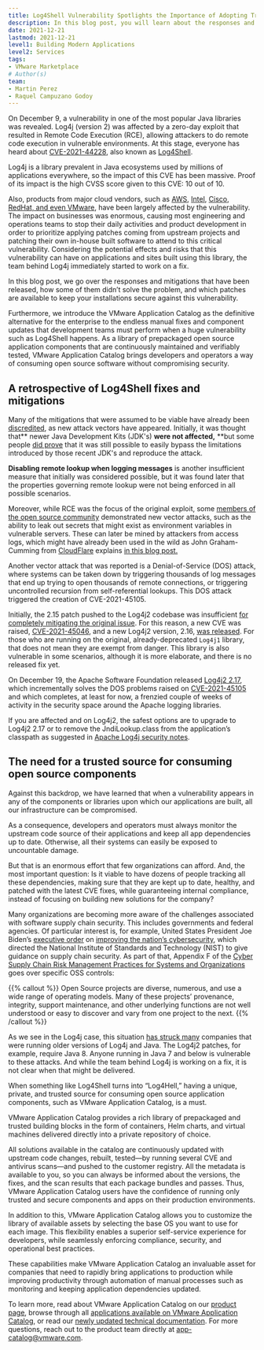 ```yaml
---
title: Log4Shell Vulnerability Spotlights the Importance of Adopting Trusted Open Source Software Providers for the Enterprise
description: In this blog post, you will learn about the responses and mitigations that have been released to alleviate the impact of the Log4Shell vulnerability, which patches are available to keep your installations secure and how  VMware Application Catalog (VAC) is the definitive alternative for the enterprise to the endless manual fixes and component updates.
date: 2021-12-21
lastmod: 2021-12-21
level1: Building Modern Applications
level2: Services
tags:
- VMware Marketplace
# Author(s)
team:
- Martin Perez
- Raquel Campuzano Godoy
---
```


On December 9, a vulnerability in one of the most popular Java libraries was revealed. Log4j (version 2) was affected by a zero-day exploit that resulted in Remote Code Execution (RCE), allowing attackers to do remote code execution in vulnerable environments. At this stage, everyone has heard about [CVE-2021-44228](https://www.randori.com/blog/cve-2021-44228/), also known as [Log4Shell](https://www.lunasec.io/docs/blog/log4j-zero-day/). 

Log4j is a library prevalent in Java ecosystems used by millions of applications everywhere, so the impact of this CVE has been massive. Proof of its impact is the high CVSS score given to this CVE: 10 out of 10. 

Also, products from major cloud vendors, such as [AWS](https://aws.amazon.com/security/security-bulletins/AWS-2021-005/), [Intel](https://www.intel.com/content/www/us/en/security-center/advisory/intel-sa-00646.html), [Cisco](https://tools.cisco.com/security/center/content/CiscoSecurityAdvisory/cisco-sa-apache-log4j-qRuKNEbd?vs_f=Cisco%20Security%20Advisory&vs_cat=Security%20Intelligence&vs_type=RSS&vs_p=Vulnerability%20in%20Apache%20Log4j%20Library%20Affecting%20Cisco%20Products:%20December%202021&vs_k=1#vp), [RedHat, and even VMware](https://www.vmware.com/security/advisories/VMSA-2021-0028.html), have been largely affected by the vulnerability. The impact on businesses was enormous, causing most engineering and operations teams to stop their daily activities and product development in order to prioritize applying patches coming from upstream projects and patching their own in-house built software to attend to this critical vulnerability. Considering the potential effects and risks that this vulnerability can have on applications and sites built using this library, the team behind Log4j immediately started to work on a fix. 

In this blog post, we go over the responses and mitigations that have been released, how some of them didn’t solve the problem, and which patches are available to keep your installations secure against this vulnerability. 

Furthermore, we introduce the VMware Application Catalog as the definitive alternative for the enterprise to the endless manual fixes and component updates that development teams must perform when a huge vulnerability such as Log4Shell happens. As a library of prepackaged open source application components that are continuously maintained and verifiably tested, VMware Application Catalog brings developers and operators a way of consuming open source software without compromising security. 

## A retrospective of Log4Shell fixes and mitigations

Many of the mitigations that were assumed to be viable have already been [discredited](https://logging.apache.org/log4j/2.x/security.html), as new attack vectors have appeared. Initially, it was thought that** newer Java Development Kits (JDK's) **were not affected,** **but some people [did prove](https://twitter.com/royvanrijn/status/1470308995038547969) that it was still possible to easily bypass the limitations introduced by those recent JDK's and reproduce the attack. 

**Disabling remote lookup when logging messages** is another insufficient measure that initially was considered possible, but it was found later that the properties governing remote lookup were not being enforced in all possible scenarios.

Moreover, while RCE was the focus of the original exploit, some [members of the open source community](https://twitter.com/dildog/status/1469786190144585729) demonstrated new vector attacks, such as the ability to leak out secrets that might exist as environment variables in vulnerable servers. These can later be mined by attackers from access logs, which might have already been used in the wild as John Graham-Cumming from [CloudFlare](https://blog.cloudflare.com/actual-cve-2021-44228-payloads-captured-in-the-wild/) explains [in this blog post.   ](https://blog.cloudflare.com/actual-cve-2021-44228-payloads-captured-in-the-wild/)

Another vector attack that was reported is a Denial-of-Service (DOS) attack, where systems can be taken down by triggering thousands of log messages that end up trying to open thousands of remote connections, or triggering uncontrolled recursion from self-referential lookups. This DOS attack triggered the creation of CVE-2021-45105.

Initially, the 2.15 patch pushed to the Log4j2 codebase was insufficient [for completely mitigating the original issue](https://www.lunasec.io/docs/blog/log4j-zero-day-update-on-cve-2021-45046/). For this reason, a new CVE was raised, [CVE-2021-45046](https://cve.mitre.org/cgi-bin/cvename.cgi?name=CVE-2021-45046), and a new Log4j2 version, 2.16, [was released](https://logging.apache.org/log4j/2.x/download.html#). For those who are running on the original, already-deprecated `Log4j1` library, that does not mean they are exempt from danger. This library is also vulnerable in some scenarios, although it is more elaborate, and there is no released fix yet.

On December 19, the Apache Software Foundation released [Log4j2 2.17](https://logging.apache.org/log4j/2.x/download.html), which incrementally solves the DOS problems raised on [CVE-2021-45105](https://cve.mitre.org/cgi-bin/cvename.cgi?name=CVE-2021-45105) and which completes, at least for now, a frenzied couple of weeks of activity in the security space around the Apache logging libraries.

If you are affected and on Log4j2, the safest options are to upgrade to Log4j2 2.17 or to remove the JndiLookup.class from the application’s classpath as suggested in [Apache Log4j security notes](https://logging.apache.org/log4j/2.x/security.html). 

## The need for a trusted source for consuming open source components

Against this backdrop, we have learned that when a vulnerability appears in any of the components or libraries upon which our applications are built, all our infrastructure can be  compromised. 

As a consequence, developers and operators must always monitor the upstream code source of their applications and keep all app dependencies up to date. Otherwise, all their systems can easily be exposed to uncountable damage. 

But that is an enormous effort that few organizations can afford. And, the most important question: Is it viable to have dozens of people tracking all these dependencies, making sure that they are kept up to date, healthy, and patched with the latest CVE fixes, while guaranteeing internal compliance, instead of focusing on building new solutions for the company?

Many organizations are becoming more aware of the challenges associated with software supply chain security. This includes governments and federal agencies. Of particular interest is, for example, United States President Joe Biden’s [executive order](https://www.whitehouse.gov/briefing-room/presidential-actions/2021/02/24/executive-order-on-americas-supply-chains/) on [improving the nation’s cybersecurity](https://www.federalregister.gov/d/2021-10460), which directed the National Institute of Standards and Technology (NIST) to give guidance on supply chain security. As part of that, Appendix F of the [Cyber Supply Chain Risk Management Practices for Systems and Organizations](https://nvlpubs.nist.gov/nistpubs/SpecialPublications/NIST.SP.800-161r1-draft2.pdf) goes over specific OSS controls:

{{% callout %}}
Open Source projects are diverse, numerous, and use a wide range of operating models. Many of these projects’ provenance, integrity, support maintenance, and other underlying functions are not well understood or easy to discover and vary from one project to the next.
{{% /callout %}}

As we see in the Log4j case, this situation [has struck many](https://twitter.com/WeldPond/status/1469313738029289476) companies that were running older versions of Log4j and Java. The Log4j2 patches, for example, require Java 8. Anyone running in Java 7 and below is vulnerable to these attacks. And while the team behind Log4j is working on a fix, it is not clear when that might be delivered. 

When something like Log4Shell turns into “Log4Hell,” having a unique, private, and trusted source for consuming open source application components, such as VMware Application Catalog, is a must. 

VMware Application Catalog provides a rich library of prepackaged and trusted building blocks in the form of containers, Helm charts, and virtual machines delivered directly into a private repository of choice. 

All solutions available in the catalog are continuously updated with upstream code changes, rebuilt, tested—by running several CVE and antivirus scans—and pushed to the customer registry. All the metadata is available to you, so you can always be informed about the versions, the fixes, and the scan results that each package bundles and passes. Thus, VMware Application Catalog users have the confidence of running only trusted and secure components and apps on their production environments.  

In addition to this, VMware Application Catalog allows you to customize the library of available assets by selecting the base OS you want to use for each image. This flexibility enables a superior self-service experience for developers, while seamlessly enforcing compliance, security, and operational best practices.

These capabilities make VMware Application Catalog an invaluable asset for companies that  need to rapidly bring applications to production while improving productivity through automation of manual processes such as monitoring and keeping application dependencies updated.  

To learn more, read about VMware Application Catalog on our [product page](https://tanzu.vmware.com/application-catalog), browse through all [applications available on VMware Application Catalog](https://app-catalog.vmware.com/catalog), or read our [newly updated technical documentation](https://docs.vmware.com/en/VMware-Application-Catalog/index.html). For more questions, reach out to the product team directly at <app-catalog@vmware.com>.   
